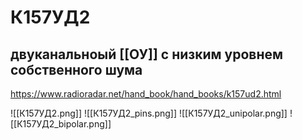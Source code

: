 # К157УД2
## двуканальноый [[ОУ]] с низким уровнем собственного шума
https://www.radioradar.net/hand_book/hand_books/k157ud2.html

![[К157УД2.png]]
![[К157УД2_pins.png]]
![[К157УД2_unipolar.png]]
![[К157УД2_bipolar.png]]

